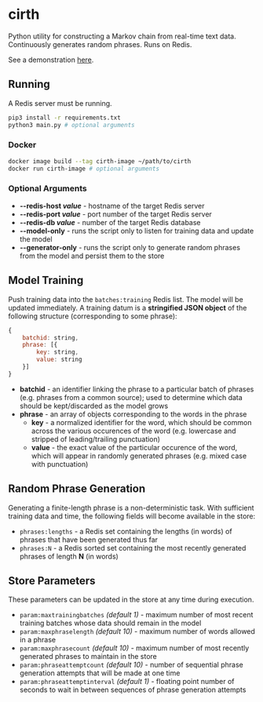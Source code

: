 # cirth

Python utility for constructing a Markov chain from real-time text data. Continuously generates random phrases. Runs on Redis.

See a demonstration [here](https://ishero.dev/fakenews).

## Running

A Redis server must be running.

```bash
pip3 install -r requirements.txt
python3 main.py # optional arguments
```

### Docker

```bash
docker image build --tag cirth-image ~/path/to/cirth
docker run cirth-image # optional arguments
```

### Optional Arguments

* **--redis-host *value*** - hostname of the target Redis server
* **--redis-port *value*** - port number of the target Redis server
* **--redis-db *value*** - number of the target Redis database
* **--model-only** - runs the script only to listen for training data and update the model
* **--generator-only** - runs the script only to generate random phrases from the model and persist them to the store

## Model Training

Push training data into the `batches:training` Redis list. The model will be updated immediately. A training datum is a **stringified JSON object** of the following structure (corresponding to some phrase):

```javascript
{
    batchid: string,
    phrase: [{
        key: string,
        value: string
    }]
}
```

* **batchid** - an identifier linking the phrase to a particular batch of phrases (e.g. phrases from a common source); used to determine which data should be kept/discarded as the model grows
* **phrase** - an array of objects corresponding to the words in the phrase
    * **key** - a normalized identifier for the word, which should be common across the various occurences of the word (e.g. lowercase and stripped of leading/trailing punctuation)
    * **value** - the exact value of the particular occurence of the word, which will appear in randomly generated phrases (e.g. mixed case with punctuation)

## Random Phrase Generation

Generating a finite-length phrase is a non-deterministic task. With sufficient training data and time, the following fields will become available in the store:

* `phrases:lengths` - a Redis set containing the lengths (in words) of phrases that have been generated thus far
* `phrases:N` - a Redis sorted set containing the most recently generated phrases of length **N** (in words)

## Store Parameters

These parameters can be updated in the store at any time during execution.

* `param:maxtrainingbatches` *(default 1)* - maximum number of most recent training batches whose data should remain in the model
* `param:maxphraselength` *(default 10)* - maximum number of words allowed in a phrase
* `param:maxphrasecount` *(default 10)* - maximum number of most recently generated phrases to maintain in the store
* `param:phraseattemptcount` *(default 10)* - number of sequential phrase generation attempts that will be made at one time
* `param:phraseattemptinterval` *(default 1)* - floating point number of seconds to wait in between sequences of phrase generation attempts